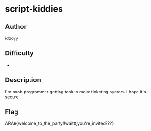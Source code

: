 # script-kiddies

## Author

idzoyy

## Difficulty

-

## Description

I'm noob programmer getting task to make ticketing system. I hope it's secure

## Flag

ARA6{welcome_to_the_party!!waittt,you're_invited???}

